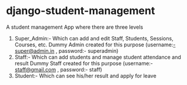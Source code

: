 # django-student-management


A student management App where
there are three levels
1. Super_Admin:- Which can add and edit Staff, Students, Sessions, Courses, etc.
  Dummy Admin created for this purpose (username:-super@admin.in   ,   password:- superadmin)
2. Staff:- Which can add students and manage student attendance and result
  Dummy Staff created for this purpose (username:- staff@gmail.com   ,   password:- staff)
3. Student:- Which can see his/her result and apply for leave
